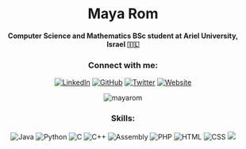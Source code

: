<h1 align="center">Maya Rom</h1>

<p align="center">
  <b>Computer Science and Mathematics BSc student at Ariel University, Israel 🇮🇱</b>
</p>

<h3 align="center">Connect with me:</h3>

<p align="center">
  <a href="https://linkedin.com/in/maya-rom" target="_blank">
    <img src="https://img.shields.io/badge/-Maya%20Rom-blue?style=flat-square&logo=Linkedin&logoColor=white&link=https://linkedin.com/in/maya-rom/" alt="LinkedIn"></a>
  <a href="https://github.com/mayarom" target="_blank">
    <img src="https://img.shields.io/badge/-mayarom-black?style=flat-square&logo=Github&logoColor=white&link=https://github.com/mayarom/" alt="GitHub"></a>
  <a href="https://twitter.com/mayarom_" target="_blank">
    <img src="https://img.shields.io/badge/-@mayarom_-blue?style=flat-square&logo=Twitter&logoColor=white&link=https://twitter.com/mayarom_" alt="Twitter"></a>
  <a href="https://mayarom.com" target="_blank">
    <img src="https://img.shields.io/badge/-mayarom.com-green?style=flat-square&logo=Google-chrome&logoColor=white&link=https://mayarom.com" alt="Website"></a>
</p>

<p align="center">
  <img src="https://komarev.com/ghpvc/?username=mayarom&label=Profile%20views&color=blue&style=flat-square" alt="mayarom">
</p>

<h3 align="center">Skills:</h3>

<p align="center">
  <img src="https://img.shields.io/badge/-Java-007396?style=flat-square&logo=Java&logoColor=white" alt="Java">
  <img src="https://img.shields.io/badge/-Python-3776AB?style=flat-square&logo=Python&logoColor=white" alt="Python">
  <img src="https://img.shields.io/badge/-C-00599C?style=flat-square&logo=C&logoColor=white" alt="C">
  <img src="https://img.shields.io/badge/-C++-00599C?style=flat-square&logo=C%2B%2B&logoColor=white" alt="C++">
  <img src="https://img.shields.io/badge/-Assembly-4B0082?style=flat-square&logo=Assembly&logoColor=white" alt="Assembly">
  <img src="https://img.shields.io/badge/-PHP-777BB4?style=flat-square&logo=PHP&logoColor=white" alt="PHP">
  <img src="https://img.shields.io/badge/-HTML-E34F26?style=flat-square&logo=HTML5&logoColor=white" alt="HTML">
  <img src="https://img.shields.io/badge/-CSS-1572B6?style=flat-square&logo=CSS3&logoColor=white" alt="CSS">
  <img src="https://img.shields.io/badge/-JavaScript-F7DF1E?style=flat-square&logo=JavaScript&logoColor=black"

